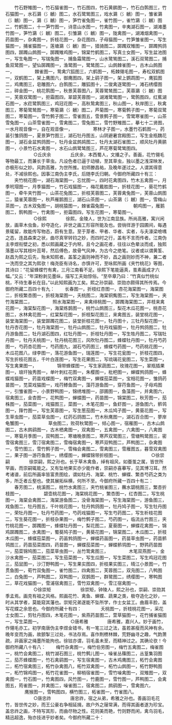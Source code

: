<!-- { "loadSidebar": true } -->
　　竹石野雉图一，竹石猫雀图一，竹石图四，竹石黄鹂图一，竹石白鹘图三，竹石猫图一，水石鸂（氵鶒）图二，水石鹭鸶图三，戏水鸂（氵鶒）图一，雏雀鸂（氵鶒）图一，鸂（氵鶒）图一，笋竹雀兔图一，雀竹图一，雀竹鸂（氵鶒）图二，竹鹤图二，十一笋竹图一，诗意山水图一，竹禽图一，辛夷湖石图一，湖滩墨竹图一，笋竹鸂（氵鶒）图二，引雏鸂（氵鶒）图一，陇禽图一，湖滩烟禽图一，药苗图一，杂禽图一，折枝花图一，杂花图四，子母猫图一，竹笋雏雀图一，写生猫图一，捕雀猫图一，莲塘鸂（氵鶒）图一，猎骑图二，踯躅双雉图一，踯躅鹁鸽图四，踯躅山鹧图一，踯躅雉鸡图一，锦棠竹鹤图二，写真士女图一，写生盆池图一，写生龟图一，写瑞兔图一，捕鱼霜鹭图一，山水鹭鸶图二，溪石双鹭图二，捕鱼双鹭图一，望仙踯躅图一，渔鹭图一，鹭鸶图二，山鹧棘雀图一，古木山鹧图一，
　　
　　棘雀图一，鸷禽穴狐图三，六鹤图一，柘棘翎毛图一，寿松双鹤图一，双鹤图二，架上鹰图六，御鹰图四，架上鹞子图一，架上鹦鹉图一，鹰狐图二，鸡鹰图三，皂雕图六，白鹘图二，雕狐图十，二俊禽逐鹭图一，滩石绣缨图二，碎金图一，桃花鹘图一，秋景芙蓉图八，芙蓉鹭鸶图二，芙蓉鸂（氵鶒）图一，芙蓉双鹭图一，拒霜图四，翠碧芙蓉图一，湖滩鹭鸶图一，鹭鹘图四，红蕉湖石图一，水荭鹭鹘图三，鸡冠花图一，高秋鸷禽图三，秋山图一，秋岸图三，秋禽图三，寒菊鹭鸶图一，寒菊鸂（氵鶒）图二，芦菊图一，寒菊鹩子图一，寒菊双鹭图二，寒菊图一，雪竹鹩子图二，雪雀图五，雪景鹩子图一，雪鹭寒雀图一，山茶雪兔图一，山茶雪雀图一，雪禽图二，雪兔图二，雪竹野雉图二，摹七十二贤图，一水月观音像一，自在观音像一，
　　
　　寒林才子图一，水墨竹石鹤图一，药苖引雏鸽图一，夏景笋竹图三，湖石牡丹图五，山阴避暑宫殿图二，写生金瓶魏花图一，湖石金盆鹁鸽图一，牡丹金盆鹧鸪图二，牡丹太湖石雀图二，顺风牡丹黄鹂图一，小景竹石水禽图一，水石山鹧鹭鸶图三，芦花寒菊鹭鸶图四。
　　
　　　　○丘庆余
　　　　丘庆余，本西蜀人，文播之子。善画，花竹翎毛等物最工，而兼长于草虫。凡设色者已逼于动植，至其草虫，独以墨之浅深映发，亦极形似之妙。风韵高雅，为世所推。初师滕昌祐，及晚年遂过之。人谓其得意处，不减徐熙也。因事江南伪主李氏，后随李氏归朝。今御府所藏四十有三：
　　夹竹桃花图一，湖石海棠图一，忘忧图一，四时花禽图四，竹木五禽图一，月季玳瑁图一，月季猫图一，竹石戏猫图一，梅花戴胜图一，折枝花图一，葵花竹鹤图一，牵牛夹竹图一，山茶花兔图二，折枝芙蓉图二，芙蓉禽兔图一，芙蓉山鹧图二，猿雀芙蓉图一，秋芦雁鹅图三，湖石山茶图一，山茶鸂（氵鶒）图一，雪梅山茶图一，古木双兔图一，胡桃猿图一，棘雀霜兔图一，
　　
　　朝鸡图一，雁鹅图二，鹘鸭图一，竹禽图一，拒霜图四，写生花图一，寒菊图一。
　　
　　　　○徐熙
　　　　徐熙，金陵人，世为江南显族。所尚高雅，寓兴闲放，画草木虫鱼，妙夺造化，非世之画工形容所能及也。尝徜徉游于园圃间，每遇景辄留，故能传写物态，蔚有生意。至于芽者、甲者、华者、实者，与夫濠梁噞喁之态，连昌森束之状，曲尽真宰转钧之妙，而四时之行，盖有不言而传者。江南伪主李煜衔壁之初，悉以熙画藏之于内帑。且今之画花者，往往以色晕淡而成，独熙落墨以写其枝叶蕊萼，然后傅色，故骨气风神，为古今之绝笔。议者或以谓黄筌、赵昌为熙之后先，殆未知熙者。盖筌之画则神而不妙，昌之画则妙而不神，兼二者一洗而空之其为熙欤！梅尧臣有诗名，亦慎许可，至咏熙所画《夹竹桃花》等图，其诗曰：“花留蜂蝶竹有禽，三月江南看不足。徐熙下笔能逼真，茧素画成才六幅。”又云：“年深粉剥见墨纵，描写工夫始惊俗。“至卒章乃曰：“竹真似竹桃似桃，不待生春长在目。”以此知熙画为工矣。熙之孙崇嗣、崇勋亦颇得其所传焉。今御府所藏二百四十有九：
　　长春图一，折枝红杏图一，杏花海棠图一，海棠图二，折枝繁杏图一，折枝海棠图一，夭桃图二，海棠铜觜图二，写生海棠图一，夹竹海棠图二，
　　
　　照水海棠图一，来禽绯桃图一，踯躅海棠图二，并枝来禽花图一，海棠梨花图一，海棠练鹊图一，桃竹山鹧图三，梨花木瓜花图一，桃杏花图二，水林禽花图一，红棠梨花图一，折枝梨花图三，来禽图五，装堂桃花图一，装堂海棠图一，装堂踯躅花图二，装堂折枝花图一，牡丹图十，三牡丹梨花图一，牡丹杏花图一，牡丹海棠图一，牡丹山鹧图二，牡丹戏猫图一，牡丹鹁鸽图二，牡丹游鱼图二，牡丹湖石图四，红牡丹图一，折枝牡丹图一，写生牲丹图二，写瑞牡丹图一，牡丹夭桃图一，牡丹桃花图三，风吹牡丹图二，蜂蝶牡丹图一，牡丹芍药图一，芍药杏花图一，芍药图九，湖石芍药图三，蜂蝶芍药图一，芍药桃花图一，木瓜花图八，绿李图一，落花游鱼图一，瑞莲图一，写生花瓮图一，折枝花图四，写生折枝花图五，千叶白莲图一，写生花果图二，写琉璃花瓮图二，写生菜图一，写生禽果图一，
　　
　　锦带蜂蝶图一，写生家蔬图二，玫瑰花图一，翠瓶插果图一，琅玕独秀图一，单叶刺红花图一，朱樱图一，枇杷图一，蝉蝶鹁鸽图一，蜂蝶戏猫图一，药苗戏蝶图一，梅竹双禽图一，蝉蝶茄菜图一，宝相花图一，雏鸽药苗图一，苋菜戏猫图一，戏荇鯚鱼图一，藻荇游鱼图一，穿荇鱼图一，子母鸡图一，引雏雀图一，小景野鸭图一，锦绣堆图一，邵圃图一，鱼藻图一，并禽图六，宿禽图三，金杏图一，花鸭图一，蝉蝶图一，药苗图一，锦棠图二，秋芳图一，茄株图一，茄菜图一，戏猫图三，菜图一，木笔花图一，鱼虾图一，游鱼图六，鹡鸰图一，箨竹图一，写生芙蓉图一，写生葱茄图一，木瓜鸠子图一，黄葵花图一，写生草虫图一，茄菜草虫图一，红药石鸽图二，竹木秋鹰图一，湖石百合图一，蓼岸龟蟹图一，
　　
　　草虫图二，败荷秋鹭图一，倾心图一，宿雁图一，古木山鹧图二，古木鹧鹞图一，古木栖禽图一，双禽图一，五禽图一，六禽图一，八禽图一，寒菊月季图一，双鸭图二，寒塘晚景图二，寒芦双鹭图三，雪塘鸭鹭图三，密雪宿禽图三，雪汀宿禽图二，雪梅宿禽图一，寒芦双鸭图二，芦鸭图二，杂禽图一，雪竹图三，雪竹鹩子图一，雪梅会禽图二，雪禽图三，雪雁图五，暮雪双禽图二，果子图一游荇鱼图一，绣缨图一，蝉蝶锦带折枝图一。
　　
　　　　○徐崇嗣
　　　　徐崇嗣，熙之孙也。长于草木禽鱼，绰有祖风，如蚕茧之属，皆世所罕画，而崇嗣辄能之。又有坠地果实亦少能作者，崇嗣亦喜摹写，见其博习耳。然考诸谱，前后所画率皆富贵图绘，谓如牡丹、海棠、桃竹、蝉蝶、繁杏芍药之类为多，所乏者丘壑也。使其展拓纵横，何所不至。今御府所藏一百四十有二：
　　春芳图二，桃溪图二，桃竹水禽图三，夹竹桃雀图三，蘸水碧桃图三，繁杏折枝图一，
　　
　　碧壶桃花图一，海棠桃花图一，繁杏图一，红杏图二，写生桃图一，海棠会禽图二，海棠游鱼图二，没骨海棠图一，写生海棠图一，游鱼图三，戏鱼图二，牡丹图五，千叶桃花图一，牡丹鹁鸽图一，牡丹鸠子图一，写生牡丹图一，荣牡丹图一，牡丹芍药图一，芍药戏猫图一，写生芍药图二，写生析枝花图二，写生葵花图一，折枝杂果图一，梅竹鹩子图二，芍药图一，临流丛竹图三，夹竹桃花图一，踯躅图一，蜂蝶牡丹图一，梨花图二，夏葵图一，蝉蝶花禽图一，锦鸡踯躅图二，水禽图一，蜀葵鸠子图一，黄葵花图一，锦棠图二，木瓜图二，折枝木瓜图一，蜂蝶茄菜图一，药苖鹁鸽图一，蝉蝶药苖图一，药苗草虫图一，药苗鹡鸰图三，药苗茄菜图四，药苗图一，蝉蝶茄菜图一，蝉蝶鹡鸰图一，野鹑药苗图一，茄菜锦鸠图二，茄菜草虫图一，丛竹鸷禽图三，
　　
　　木笔双燕图一，金沙水禽图一，茄菜图二，写生茄菜图一，写生瓜图一，写生菜图二，写生鸡冠花图三，茄鼠图一，沙汀野鸭图一，写生果实图四，折枝果实图三，晴江小景图一，竹贯鱼图一，荀竹双兔图一，雀竹图二，四禽图二，芙蓉图二，双凫图二，八鸭图二，白兔图一，芦鸭图二，双鸭图一，双鹊图一，群鹭图二，绣缨图一，寒鸭图二，草花戏猫图一，雪浦宿禽图三，雪竹双禽图一，雪江宿禽图一。
　　
　　　　○徐崇矩
　　
　　　　徐崇矩，钟陵人，熙之孙也，崇嗣、崇勋其季孟焉。画克有祖之风格。熙画花竹、禽鱼、蝉蝶、蔬果之类，极夺造化之妙，一时从其学者，莫能窥其藩也。崇矩兄弟遂能不坠所学，作士女盆工。曲眉丰脸，盖写花蝶之余思也。今御府所藏十有四：
　　　　夭桃图一，折枝桃花图一，采花士女图二，剪牡丹图四，木笔花图一，紫燕药苗图二，萱草猫图一，花竹捕雀猫图一，写生菜图一。
　　
　　　　○唐希雅
　　　　唐希雅，嘉兴人。妙于画竹，作翎毛亦工。初学南唐伪主李煜金错书，有一笔三过之法，虽若甚瘦而风神有余。晚年变而为画，故颤掣三过处，书法存焉。喜作荆槚林棘，荒野幽寻之趣，气韵萧疏，非画家之绳墨所能拘也。徐铉亦谓，羽毛虽未至，而精神过之。其确论欤！今御府所藏八十有八：
　　梅竹杂禽图一，梅竹伯劳图一，梅竹五禽图二，梅雀图一，桃竹会禽图二，桃竹湖石图三，桃竹鹩儿图一，噪雀丛篠图二，丛篁集羽图二，茄芥蜂蝶图一，竹石禽鹞图一，写生宿禽图一，古木鸡鹰图三，柘竹会禽图二，柘竹宿禽图三，柘竹杂禽图八，柘竹双禽图一，柘竹山鹧图一，柘竹野鸭图一，柘竹锦鸡图一，柘竹花雀图一，柳梢宿雀图一，雪竹噪禽图一，双雉图一，双禽图一，竹石图一，竹禽图四，风竹图一，竹鹿图一，雪竹图一，芦鸭图二，会禽图五，筠雀图一，并禽图二，噪雀图二，宿禽图二，鹧鹞图一，雪禽图六，
　　
　　鹰猴图一，雪鸭图四，横竹图三，柘雀图一，竹雀图八。
　　
　　　　○唐忠祚
　　　　唐忠祚，宿之从弟，希雅之孙也。善画羽毛花竹，皆世传之妙，而王公豪右争相延揖，故户外之屦常满，而得其画者遂为珍宝。盖忠祚之画，不特写其形，而曲尽物之性。花则美而艳，竹则野而闲，禽鸟羽毛，精迅超逸，殆亦技进乎妙者矣。今御府所藏二十：
